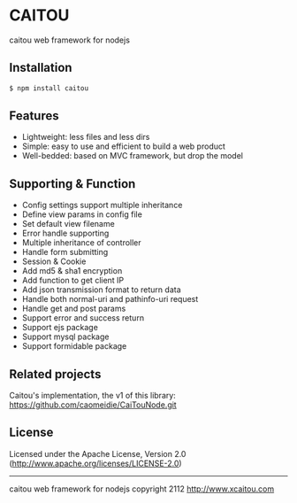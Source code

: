 # CAITOU

caitou web framework for nodejs

## Installation

```bash
$ npm install caitou
```

## Features

  * Lightweight: less files and less dirs
  * Simple: easy to use and efficient to build a web product
  * Well-bedded: based on MVC framework, but drop the model

## Supporting & Function

  * Config settings support multiple inheritance
  * Define view params in config file
  * Set default view filename
  * Error handle supporting
  * Multiple inheritance of controller
  * Handle form submitting
  * Session & Cookie
  * Add md5 & sha1 encryption
  * Add function to get client IP
  * Add json transmission format to return data
  * Handle both normal-uri and pathinfo-uri request
  * Handle get and post params
  * Support error and success return
  * Support ejs package
  * Support mysql package
  * Support formidable package
  
## Related projects

Caitou's implementation, the v1 of this library: https://github.com/caomeidie/CaiTouNode.git
 
## License

Licensed under the Apache License, Version 2.0
(<http://www.apache.org/licenses/LICENSE-2.0>)

- - -
caitou web framework for nodejs copyright 2112
http://www.xcaitou.com
